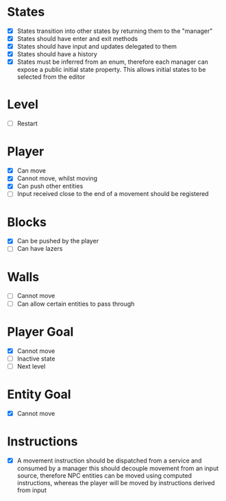 # States
- [x] States transition into other states by returning them to the "manager"
- [x] States should have enter and exit methods 
- [x] States should have input and updates delegated to them
- [x] States should have a history
- [x] States must be inferred from an enum, therefore each manager can expose a public initial state property. This
    allows initial states to be selected from the editor
    
# Level
- [ ] Restart

# Player
- [x] Can move
- [x] Cannot move, whilst moving
- [x] Can push other entities
- [ ] Input received close to the end of a movement should be registered

# Blocks
- [x] Can be pushed by the player
- [ ] Can have lazers

# Walls
- [ ] Cannot move
- [ ] Can allow certain entities to pass through

# Player Goal
- [x] Cannot move
- [ ] Inactive state
- [ ] Next level 

# Entity Goal
- [x] Cannot move

# Instructions
- [x] A movement instruction should be dispatched from a service and consumed by a manager
    this should decouple movement from an input source, therefore NPC entities can be
    moved using computed instructions, whereas the player will be moved by instructions
    derived from input 


